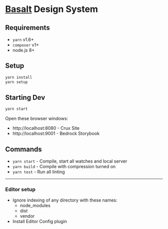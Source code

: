# [Basalt](http://basalt.io) Design System

## Requirements

- `yarn` v1.6+
- `composer` v1+
- node.js 8+

## Setup

```bash
yarn install
yarn setup
```

## Starting Dev

```bash
yarn start
```

Open these browser windows:

- http://localhost:8080 - Crux Site
- http://localhost:9001 - Bedrock Storybook

## Commands

- `yarn start` - Compile, start all watches and local server
- `yarn build` - Compile with compression turned on
- `yarn test` - Run all linting

---

### Editor setup

- Ignore indexing of any directory with these names:
    - node_modules
    - dist
    - vendor
- Install Editor Config plugin
